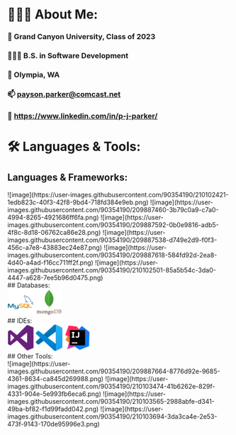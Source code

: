 # 👨🏻‍💻 About Me:
### 🏫 Grand Canyon University, Class of 2023
### 👨🏻‍🎓 B.S. in Software Development
### 📍 Olympia, WA
### 📫 payson.parker@comcast.net
### 🔗 https://www.linkedin.com/in/p-j-parker/

# 🛠 Languages & Tools:
## Languages & Frameworks:
<div>
  ![image](https://user-images.githubusercontent.com/90354190/210102421-1edb823c-40f3-42f8-9bd4-718fd384e9eb.png)
  ![image](https://user-images.githubusercontent.com/90354190/209887460-3b79c0a9-c7a0-4994-8265-4921686ff6fa.png)
  ![image](https://user-images.githubusercontent.com/90354190/209887592-0b0e9816-adb5-4f8c-8d18-06762ca86e28.png)
  ![image](https://user-images.githubusercontent.com/90354190/209887538-d749e2d9-f0f3-456c-a7e8-43883ec24e87.png)
  ![image](https://user-images.githubusercontent.com/90354190/209887618-584fd92d-2ea8-4d40-a4ad-f16cc711ff2f.png)
  ![image](https://user-images.githubusercontent.com/90354190/210102501-85a5b54c-3da0-4447-a628-7ee5b96d0475.png)
</div>
## Databases:
<div>
  <img src="https://raw.githubusercontent.com/devicons/devicon/1119b9f84c0290e0f0b38982099a2bd027a48bf1/icons/mysql/mysql-original-wordmark.svg"              title="MySQL" **alt="MySQL" width="60" height="60"/>
  <img src="https://raw.githubusercontent.com/devicons/devicon/1119b9f84c0290e0f0b38982099a2bd027a48bf1/icons/mongodb/mongodb-original-wordmark.svg"          title="MongoDB" **alt="MongoDB" width="60" height="60"/>
</div>
## IDEs:
<div>
  <img src="https://raw.githubusercontent.com/devicons/devicon/1119b9f84c0290e0f0b38982099a2bd027a48bf1/icons/visualstudio/visualstudio-plain.svg"            title="VisualStudio" **alt="VisualStudio" width="60" height="60"/>
  <img src="https://raw.githubusercontent.com/devicons/devicon/1119b9f84c0290e0f0b38982099a2bd027a48bf1/icons/vscode/vscode-original.svg"                      title="VSCode" **alt="VSCode" width="60" height="60"/>
  <img src="https://raw.githubusercontent.com/devicons/devicon/1119b9f84c0290e0f0b38982099a2bd027a48bf1/icons/intellij/intellij-original.svg"                  title="IntelliJ" **alt="IntelliJ" width="60" height="60"/>
</div>
## Other Tools:
<div>
  ![image](https://user-images.githubusercontent.com/90354190/209887664-8776d92e-9685-4361-8634-ca845d269988.png)
  ![image](https://user-images.githubusercontent.com/90354190/210103474-41b6262e-829f-4331-904e-5e993fb6eca6.png)
  ![image](https://user-images.githubusercontent.com/90354190/210103565-2988abfe-d341-49ba-bf82-f1d99fadd042.png)
  ![image](https://user-images.githubusercontent.com/90354190/210103694-3da3ca4e-2e53-473f-9143-170de95996e3.png)
</div>
<!--
**paysonjparker/paysonjparker** is a ✨ _special_ ✨ repository because its `README.md` (this file) appears on your GitHub profile.

Here are some ideas to get you started:

- 🔭 I’m currently working on ...
- 🌱 I’m currently learning ...
- 👯 I’m looking to collaborate on ...
- 🤔 I’m looking for help with ...
- 💬 Ask me about ...
- 📫 How to reach me: ...
- 😄 Pronouns: ...
- ⚡ Fun fact: ...
-->
